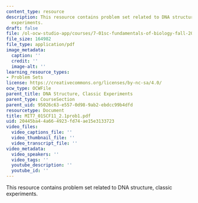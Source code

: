 ```yaml
---
content_type: resource
description: This resource contains problem set related to DNA structure, classic
  experiments.
draft: false
file: /ol-ocw-studio-app/courses/7-01sc-fundamentals-of-biology-fall-2011/20445ba44a664923fd74ae15e3133723_MIT7_01SCF11_2.1prob1.pdf
file_size: 164982
file_type: application/pdf
image_metadata:
  caption: ''
  credit: ''
  image-alt: ''
learning_resource_types:
- Problem Sets
license: https://creativecommons.org/licenses/by-nc-sa/4.0/
ocw_type: OCWFile
parent_title: DNA Structure, Classic Experiments
parent_type: CourseSection
parent_uid: 95026c63-e557-0d98-9ab2-ebdcc99b4dfd
resourcetype: Document
title: MIT7_01SCF11_2.1prob1.pdf
uid: 20445ba4-4a66-4923-fd74-ae15e3133723
video_files:
  video_captions_file: ''
  video_thumbnail_file: ''
  video_transcript_file: ''
video_metadata:
  video_speakers: ''
  video_tags: ''
  youtube_description: ''
  youtube_id: ''
---
```

This resource contains problem set related to DNA structure, classic experiments.